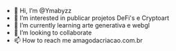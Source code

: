 - 👋 Hi, I’m @Ymabyzz
- 👀 I’m interested in  publicar projetos DeFi's e Cryptoart
- 🌱 I’m currently learning  arte generativa e webgl
- 💞️ I’m looking to collaborate 
- 📫 How to reach me amagodacriacao.com.br

<!---
Ymabyzz/Ymabyzz is a ✨ special ✨ repository because its `README.md` (this file) appears on your GitHub profile.
You can click the Preview link to take a look at your changes.
--->
